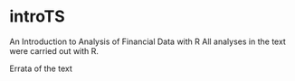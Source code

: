# introTS
An Introduction to Analysis of Financial Data with R
All analyses in the text were carried out with R.

Errata of the text
